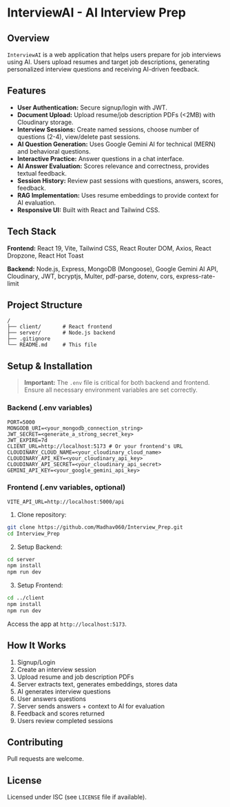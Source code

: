 # InterviewAI - AI Interview Prep

## Overview

`InterviewAI` is a web application that helps users prepare for job interviews using AI. Users upload resumes and target job descriptions, generating personalized interview questions and receiving AI-driven feedback.

## Features

* **User Authentication:** Secure signup/login with JWT.
* **Document Upload:** Upload resume/job description PDFs (<2MB) with Cloudinary storage.
* **Interview Sessions:** Create named sessions, choose number of questions (2-4), view/delete past sessions.
* **AI Question Generation:** Uses Google Gemini AI for technical (MERN) and behavioral questions.
* **Interactive Practice:** Answer questions in a chat interface.
* **AI Answer Evaluation:** Scores relevance and correctness, provides textual feedback.
* **Session History:** Review past sessions with questions, answers, scores, feedback.
* **RAG Implementation:** Uses resume embeddings to provide context for AI evaluation.
* **Responsive UI:** Built with React and Tailwind CSS.

## Tech Stack

**Frontend:** React 19, Vite, Tailwind CSS, React Router DOM, Axios, React Dropzone, React Hot Toast

**Backend:** Node.js, Express, MongoDB (Mongoose), Google Gemini AI API, Cloudinary, JWT, bcryptjs, Multer, pdf-parse, dotenv, cors, express-rate-limit

## Project Structure

```
/ 
├── client/       # React frontend
├── server/       # Node.js backend
├── .gitignore
└── README.md     # This file
```

## Setup & Installation

> **Important:** The `.env` file is critical for both backend and frontend. Ensure all necessary environment variables are set correctly.

### Backend (.env variables)

```
PORT=5000
MONGODB_URI=<your_mongodb_connection_string>
JWT_SECRET=<generate_a_strong_secret_key>
JWT_EXPIRE=7d
CLIENT_URL=http://localhost:5173 # Or your frontend's URL
CLOUDINARY_CLOUD_NAME=<your_cloudinary_cloud_name>
CLOUDINARY_API_KEY=<your_cloudinary_api_key>
CLOUDINARY_API_SECRET=<your_cloudinary_api_secret>
GEMINI_API_KEY=<your_google_gemini_api_key>
```

### Frontend (.env variables, optional)

```
VITE_API_URL=http://localhost:5000/api
```

1. Clone repository:

```bash
git clone https://github.com/Madhav060/Interview_Prep.git
cd Interview_Prep
```

2. Setup Backend:

```bash
cd server
npm install
npm run dev
```

3. Setup Frontend:

```bash
cd ../client
npm install
npm run dev
```

Access the app at `http://localhost:5173`.

## How It Works

1. Signup/Login
2. Create an interview session
3. Upload resume and job description PDFs
4. Server extracts text, generates embeddings, stores data
5. AI generates interview questions
6. User answers questions
7. Server sends answers + context to AI for evaluation
8. Feedback and scores returned
9. Users review completed sessions

## Contributing

Pull requests are welcome.

## License

Licensed under ISC (see `LICENSE` file if available).
